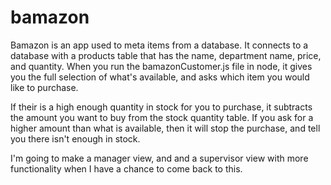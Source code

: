 # bamazon


Bamazon is an app used to meta items from a database.  It connects to a database with a products table that has the name, department name, price, and quantity.  When you run the bamazonCustomer.js file in node, it gives you the full selection of what's available, and asks which item you would like to purchase.

If their is a high enough quantity in stock for you to purchase, it subtracts the amount you want to buy from the stock quantity table.  If you ask for a higher amount than what is available, then it will stop the purchase, and tell you there isn't enough in stock.

I'm going to make a manager view, and and a supervisor view with more functionality when I have a chance to come back to this.